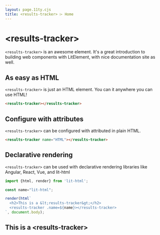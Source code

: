 ```yaml
---
layout: page.11ty.cjs
title: <results-tracker> ⌲ Home
---
```


# &lt;results-tracker>

`<results-tracker>` is an awesome element. It's a great introduction to building web components with LitElement, with nice documentation site as well.

## As easy as HTML

<section class="columns">
  <div>

`<results-tracker>` is just an HTML element. You can it anywhere you can use HTML!

```html
<results-tracker></results-tracker>
```

  </div>
  <div>

<results-tracker></results-tracker>

  </div>
</section>

## Configure with attributes

<section class="columns">
  <div>

`<results-tracker>` can be configured with attributed in plain HTML.

```html
<results-tracker name="HTML"></results-tracker>
```

  </div>
  <div>

<results-tracker name="HTML"></results-tracker>

  </div>
</section>

## Declarative rendering

<section class="columns">
  <div>

`<results-tracker>` can be used with declarative rendering libraries like Angular, React, Vue, and lit-html

```js
import {html, render} from 'lit-html';

const name="lit-html";

render(html`
  <h2>This is a &lt;results-tracker&gt;</h2>
  <results-tracker .name=${name}></results-tracker>
`, document.body);
```

  </div>
  <div>

<h2>This is a &lt;results-tracker&gt;</h2>
<results-tracker name="lit-html"></results-tracker>

  </div>
</section>
